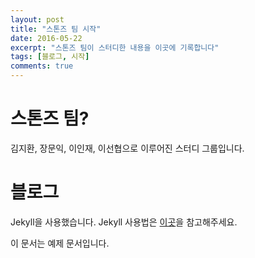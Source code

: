 ```yaml
---
layout: post
title: "스톤즈 팀 시작"
date: 2016-05-22
excerpt: "스톤즈 팀이 스터디한 내용을 이곳에 기록합니다"
tags: [블로그, 시작]
comments: true
---
```


# 스톤즈 팀?
김지환, 장문익, 이인재, 이선협으로 이루어진 스터디 그룹입니다.

# 블로그
Jekyll을 사용했습니다. Jekyll 사용법은 [이곳](http://jekyllrb-ko.github.io/)을 참고해주세요.

이 문서는 예제 문서입니다.
